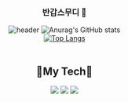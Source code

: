 
<div align="center">
	
### 반갑스무디 👋
	
![header](https://capsule-render.vercel.app/api?type=Soft&color=auto&height=300&section=header&text=jjinwo0&fontSize=32)
![Anurag's GitHub stats](https://github-readme-stats.vercel.app/api?username=jjinwo0&show_icons=true&theme=radical)
<br>
[![Top Langs](https://github-readme-stats.vercel.app/api/top-langs/?username=jjinwo0&layout=compact)](https://github.com/jjinwo0/github-readme-stats)
<br><br>
<div align="center">
	<h2>👀My Tech👀</h2>
	<img src="https://img.shields.io/badge/Spring-6DB33F?style=for-the-badge&logo=Spring&logoColor=white" />
	<img src="https://img.shields.io/badge/Node.js-339933?style=for-the-badge&logo=Node.js&logoColor=white" />
	<img src="https://img.shields.io/badge/MySQL-4479A1?style=for-the-badge&logo=MySQL&logoColor=white" />
</div>
	
</div>
<!--
**jjinwo0/jjinwo0** is a ✨ _special_ ✨ repository because its `README.md` (this file) appears on your GitHub profile.

Here are some ideas to get you started:

- 🔭 I’m currently working on ...
- 🌱 I’m currently learning ...
- 👯 I’m looking to collaborate on ...
- 🤔 I’m looking for help with ...
- 💬 Ask me about ...
- 📫 How to reach me: ...
- 😄 Pronouns: ...
- ⚡ Fun fact: ...
-->
